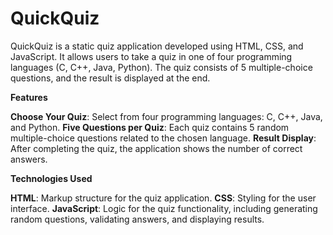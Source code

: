 # QuickQuiz

QuickQuiz is a static quiz application developed using HTML, CSS, and JavaScript. It allows users to take a quiz in one of four programming languages (C, C++, Java, Python). The quiz consists of 5 multiple-choice questions, and the result is displayed at the end.

**Features**

**Choose Your Quiz**: Select from four programming languages: C, C++, Java, and Python.
**Five Questions per Quiz**: Each quiz contains 5 random multiple-choice questions related to the chosen language.
**Result Display**: After completing the quiz, the application shows the number of correct answers.

**Technologies Used**

**HTML**: Markup structure for the quiz application.
**CSS**: Styling for the user interface.
**JavaScript**: Logic for the quiz functionality, including generating random questions, validating answers, and displaying results.
